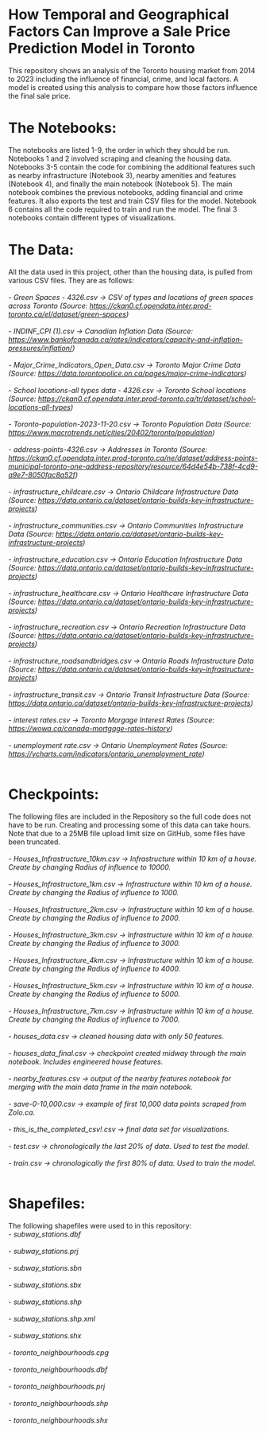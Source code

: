 # How Temporal and Geographical Factors Can Improve a Sale Price Prediction Model in Toronto
This repository shows an analysis of the Toronto housing market from 2014 to 2023 including the influence of financial, crime, and local factors. A model is created using this analysis to compare how those factors influence the final sale price.

# The Notebooks:
The notebooks are listed 1-9, the order in which they should be run. Notebooks 1 and 2 involved scraping and cleaning the housing data. Notebooks 3-5 contain the code for combining the additional features such as nearby infrastructure (Notebook 3), nearby amenities and features (Notebook 4), and finally the main notebook (Notebook 5). The main notebook combines the previous notebooks, adding financial and crime features. It also exports the test and train CSV files for the model. Notebook 6 contains all the code required to train and run the model. The final 3 notebooks contain different types of visualizations.

# The Data:
All the data used in this project, other than the housing data, is pulled from various CSV files. They are as follows:
<br /><br />
*- Green Spaces - 4326.csv -> CSV of types and locations of green spaces across Toronto (Source: https://ckan0.cf.opendata.inter.prod-toronto.ca/el/dataset/green-spaces)*<br /><br />
*- INDINF_CPI (1).csv -> Canadian Inflation Data (Source: https://www.bankofcanada.ca/rates/indicators/capacity-and-inflation-pressures/inflation/)*<br /><br />
*- Major_Crime_Indicators_Open_Data.csv -> Toronto Major Crime Data (Source: https://data.torontopolice.on.ca/pages/major-crime-indicators)*<br /><br />
*- School locations-all types data - 4326.csv -> Toronto School locations (Source: https://ckan0.cf.opendata.inter.prod-toronto.ca/tr/dataset/school-locations-all-types)*<br /><br />
*- Toronto-population-2023-11-20.csv -> Toronto Population Data (Source: https://www.macrotrends.net/cities/20402/toronto/population)*<br /><br />
*- address-points-4326.csv -> Addresses in Toronto (Source: https://ckan0.cf.opendata.inter.prod-toronto.ca/ne/dataset/address-points-municipal-toronto-one-address-repository/resource/64d4e54b-738f-4cd9-a9e7-8050fac8a52f)*<br /><br />
*- infrastructure_childcare.csv -> Ontario Childcare Infrastructure Data (Source: https://data.ontario.ca/dataset/ontario-builds-key-infrastructure-projects)*<br /><br />
*- infrastructure_communities.csv -> Ontario Communities Infrastructure Data (Source: https://data.ontario.ca/dataset/ontario-builds-key-infrastructure-projects)*<br /><br />
*- infrastructure_education.csv -> Ontario Education Infrastructure Data (Source: https://data.ontario.ca/dataset/ontario-builds-key-infrastructure-projects)*<br /><br />
*- infrastructure_healthcare.csv -> Ontario Healthcare Infrastructure Data (Source: https://data.ontario.ca/dataset/ontario-builds-key-infrastructure-projects)*<br /><br />
*- infrastructure_recreation.csv -> Ontario Recreation Infrastructure Data (Source: https://data.ontario.ca/dataset/ontario-builds-key-infrastructure-projects)*<br /><br />
*- infrastructure_roadsandbridges.csv -> Ontario Roads Infrastructure Data (Source: https://data.ontario.ca/dataset/ontario-builds-key-infrastructure-projects)*<br /><br />
*- infrastructure_transit.csv -> Ontario Transit Infrastructure Data (Source: https://data.ontario.ca/dataset/ontario-builds-key-infrastructure-projects)*<br /><br />
*- interest rates.csv -> Toronto Morgage Interest Rates (Source: https://wowa.ca/canada-mortgage-rates-history)*<br /><br />
*- unemployment rate.csv -> Ontario Unemployment Rates (Source: https://ycharts.com/indicators/ontario_unemployment_rate)*<br /><br />

# Checkpoints:
The following files are included in the Repository so the full code does not have to be run. Creating and processing some of this data can take hours. Note that due to a 25MB file upload limit size on GitHub, some files have been truncated. <br /><br />
*- Houses_Infrastructure_10km.csv -> Infrastructure within 10 km of a house. Create by changing Radius of influence to 10000.*<br /><br />
*- Houses_Infrastructure_1km.csv -> Infrastructure within 10 km of a house. Create by changing the Radius of influence to 1000.*<br /><br />
*- Houses_Infrastructure_2km.csv -> Infrastructure within 10 km of a house. Create by changing the Radius of influence to 2000.*<br /><br />
*- Houses_Infrastructure_3km.csv -> Infrastructure within 10 km of a house. Create by changing the Radius of influence to 3000.*<br /><br />
*- Houses_Infrastructure_4km.csv -> Infrastructure within 10 km of a house. Create by changing the Radius of influence to 4000.*<br /><br />
*- Houses_Infrastructure_5km.csv -> Infrastructure within 10 km of a house. Create by changing the Radius of influence to 5000.*<br /><br />
*- Houses_Infrastructure_7km.csv -> Infrastructure within 10 km of a house. Create by changing the Radius of influence to 7000.*<br /><br />
*- houses_data.csv -> cleaned housing data with only 50 features.*<br /><br />
*- houses_data_final.csv -> checkpoint created midway through the main notebook. Includes engineered house features.*<br /><br />
*- nearby_features.csv -> output of the nearby features notebook for merging with the main data frame in the main notebook.*<br /><br />
*- save-0-10,000.csv -> example of first 10,000 data points scraped from Zolo.ca.*<br /><br />
*- this_is_the_completed_csv!.csv -> final data set for visualizations.*<br /><br />
*- test.csv -> chronologically the last 20% of data. Used to test the model.*<br /><br />
*- train.csv -> chronologically the first 80% of data. Used to train the model.*<br /><br />

# Shapefiles:
The following shapefiles were used to in this repository:<br />
*- subway_stations.dbf*<br /><br />
*- subway_stations.prj*<br /><br />
*- subway_stations.sbn*<br /><br />
*- subway_stations.sbx*<br /><br />
*- subway_stations.shp*<br /><br />
*- subway_stations.shp.xml*<br /><br />
*- subway_stations.shx*<br /><br />
*- toronto_neighbourhoods.cpg*<br /><br />
*- toronto_neighbourhoods.dbf*<br /><br />
*- toronto_neighbourhoods.prj*<br /><br />
*- toronto_neighbourhoods.shp*<br /><br />
*- toronto_neighbourhoods.shx*<br /><br />
